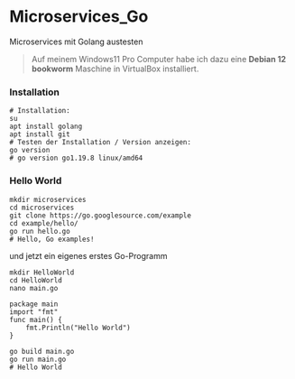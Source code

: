 # Microservices_Go
Microservices mit Golang austesten
>Auf meinem Windows11 Pro Computer habe ich dazu eine **Debian 12 bookworm** Maschine in VirtualBox installiert.
### Installation
```
# Installation:
su
apt install golang
apt install git
# Testen der Installation / Version anzeigen:
go version
# go version go1.19.8 linux/amd64
```
### Hello World
```
mkdir microservices
cd microservices
git clone https://go.googlesource.com/example
cd example/hello/
go run hello.go
# Hello, Go examples!
```
und jetzt ein eigenes erstes Go-Programm
```
mkdir HelloWorld
cd HelloWorld
nano main.go
```
```
package main
import "fmt"
func main() {
    fmt.Println("Hello World")
}
```
```
go build main.go
go run main.go
# Hello World
```
